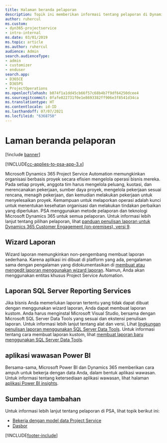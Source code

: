 ```yaml
---
title: Halaman beranda pelaporan
description: Topik ini memberikan informasi tentang pelaporan di Dynamics 365 Project Service Automation.
author: ruhercul
ms.custom:
- dyn365-projectservice
- intro-internal
ms.date: 03/01/2019
ms.topic: article
ms.author: ruhercul
audience: Admin
search.audienceType:
- admin
- customizer
- enduser
search.app:
- D365CE
- D365PS
- ProjectOperations
ms.openlocfilehash: b074f1a1dd45cb66f57c68b4b7f9df64250dcee4
ms.sourcegitcommit: 0fafe022731f0e1e8693382ff906e3f8541d34ca
ms.translationtype: HT
ms.contentlocale: id-ID
ms.lasthandoff: 07/07/2021
ms.locfileid: "6368750"
---
```

# <a name="reporting-home-page"></a>Laman beranda pelaporan

[!include [banner](../includes/psa-now-project-operations.md)]

[!INCLUDE[cc-applies-to-psa-app-3.x](../includes/cc-applies-to-psa-app-3x.md)]

Microsoft Dynamics 365 Project Service Automation memungkinkan organisasi berbasis proyek secara efisien mengelola operasi bisnis mereka. Pada setiap proyek, anggota tim harus mengelola peluang, kuotasi, dan merencanakan pekerjaan, sumber daya proyek, mengelola pekerjaan sesuai rencana, menagih pekerjaan, dan kemudian melakukan pekerjaan untuk menyelesaikan proyek. Kemampuan untuk melaporkan operasi adalah kunci untuk menentukan kesehatan organisasi dan melakukan tindakan perbaikan yang diperlukan. PSA menggunakan metode pelaporan dan teknologi Microsoft Dynamics 365 untuk semua pelaporan. Untuk informasi lebih lanjut tentang pilihan pelaporan, lihat [panduan penulisan laporan untuk Dynamics 365 Customer Engagement (on-premises), versi 9](/dynamics365/customerengagement/on-premises/analytics/reporting-analytics-with-dynamics-365).

## <a name="report-wizard"></a>Wizard Laporan

Wizard laporan memungkinkan non-pengembang membuat laporan sederhana. Karena aplikasi ini dibuat di platform yang ada, pengalaman sama dengan pengalaman yang didokumentasikan di [membuat atau mengedit laporan menggunakan wizard laporan](/dynamics365/customerengagement/on-premises/basics/create-edit-copy-report-wizard). Namun, Anda akan menggunakan entitas khusus Project Service Automation.

## <a name="custom-sql-server-reporting-services-reports"></a>Laporan SQL Server Reporting Services

Jika bisnis Anda memerlukan laporan tertentu yang tidak dapat dibuat dengan menggunakan wizard laporan, Anda dapat membuat laporan kustom. Anda harus menginstal Microsoft Visual Studio, bersama dengan Microsoft SQL Server Data Tools yang sesuai dan ekstensi penulisan laporan. Untuk informasi lebih lanjut tentang alat dan versi, Lihat [lingkungan penulisan laporan menggunakan SQL Server Data Tools](/dynamics365/customerengagement/on-premises/analytics/report-writing-environment-using-sql-server-data-tools). Untuk informasi tentang cara membuat laporan kustom, lihat [membuat laporan baru menggunakan SQL Server Data Tools](/dynamics365/customerengagement/on-premises/analytics/create-a-new-report-using-sql-server-data-tools).

## <a name="power-bi-insights-apps"></a>aplikasi wawasan Power BI

Bersama-sama, Microsoft Power BI dan Dynamics 365 memberikan cara ampuh untuk bekerja dengan data Anda, dalam bentuk aplikasi wawasan. Untuk informasi tentang ketersediaan aplikasi wawasan, lihat halaman [aplikasi Power BI insights](https://powerbi.microsoft.com/power-bi-insights-apps/).


## <a name="additional-resources"></a>Sumber daya tambahan
Untuk informasi lebih lanjut tentang pelaporan di PSA, lihat topik berikut ini:

- [Bekerja dengan model data Project Service](reports-working-project-service-data-model.md)
- [Dasbor](reports-dashboards.md)



[!INCLUDE[footer-include](../includes/footer-banner.md)]